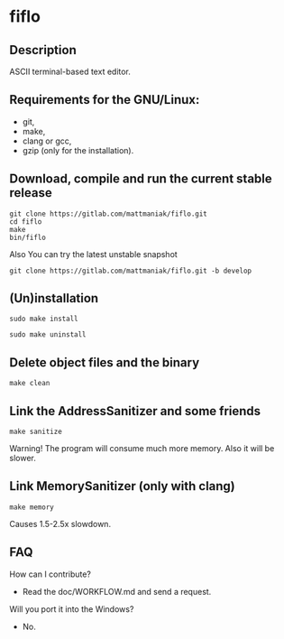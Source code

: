 # fiflo

## Description
ASCII terminal-based text editor.

## Requirements for the GNU/Linux:
- git,
- make,
- clang or gcc,
- gzip (only for the installation).

## Download, compile and run the current stable release
```
git clone https://gitlab.com/mattmaniak/fiflo.git
cd fiflo
make
bin/fiflo
```

Also You can try the latest unstable snapshot
```
git clone https://gitlab.com/mattmaniak/fiflo.git -b develop
```

## (Un)installation
```
sudo make install
```
```
sudo make uninstall
```

## Delete object files and the binary
```
make clean
```

## Link the AddressSanitizer and some friends
```
make sanitize
```
Warning! The program will consume much more memory. Also it will be slower.

## Link MemorySanitizer (only with clang)
```
make memory
```
Causes 1.5-2.5x slowdown.

## FAQ
How can I contribute?
- Read the doc/WORKFLOW.md and send a request.

Will you port it into the Windows?
- No.
